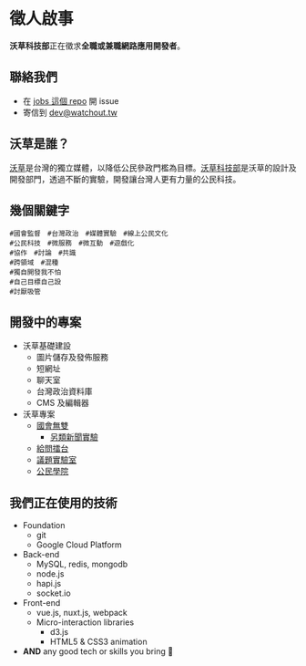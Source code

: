 # 徵人啟事

**沃草科技部**正在徵求**全職或兼職網路應用開發者**。

## 聯絡我們

- 在 [jobs 這個 repo](https://github.com/watchout-tw/jobs/) 開 issue
- 寄信到 <dev@watchout.tw>

## 沃草是誰？

[沃草](https://watchout.tw)是台灣的獨立媒體，以降低公民參政門檻為目標。[沃草科技部](https://beta.hackfoldr.org/watchout-kojibu)是沃草的設計及開發部門，透過不斷的實驗，開發讓台灣人更有力量的公民科技。

## 幾個關鍵字

```
#國會監督　#台灣政治　#媒體實驗　#線上公民文化
#公民科技　#微服務　#微互動　#遊戲化
#協作　#討論　#共識
#跨領域　#混種
#獨自開發我不怕
#自己目標自己設
#討厭吸管
```

## 開發中的專案

- 沃草基礎建設
  - 圖片儲存及發佈服務
  - 短網址
  - 聊天室
  - 台灣政治資料庫
  - CMS 及編輯器
- 沃草專案
  - [國會無雙](https://musou.tw)
      - [另類新聞實驗](https://musou.watchout.tw)
  - [給問擂台](https://ask.watchout.tw)
  - [議題實驗室](https://lab.watchout.tw)
  - [公民學院](https://citizenedu.tw/)

## 我們正在使用的技術

- Foundation
  - git
  - Google Cloud Platform
- Back-end
  - MySQL, redis, mongodb
  - node.js
  - hapi.js
  - socket.io
- Front-end
  - vue.js, nuxt.js, webpack
  - Micro-interaction libraries
    - d3.js
    - HTML5 & CSS3 animation
- **AND** any good tech or skills you bring 🖖
